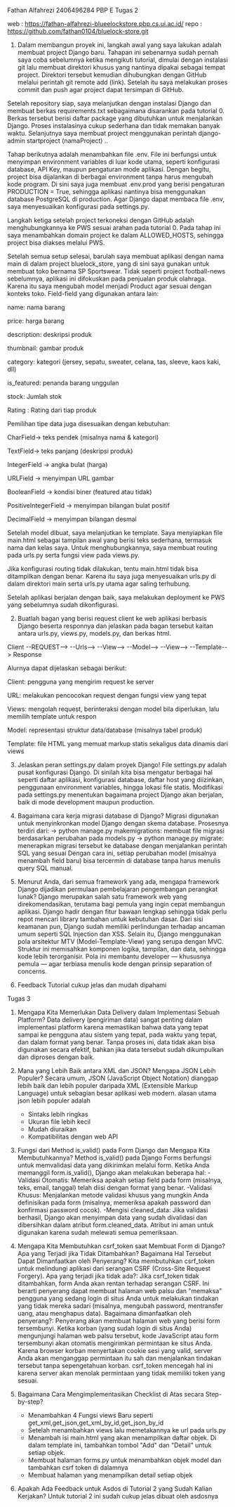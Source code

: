 Fathan Alfahrezi
2406496284
PBP E
Tugas 2

web : https://fathan-alfahrezi-blueelockstore.pbp.cs.ui.ac.id/
repo : https://github.com/fathan0104/bluelock-store.git


1. Dalam membangun proyek ini, langkah awal yang saya lakukan adalah membuat project Django baru. Tahapan ini sebenarnya sudah pernah saya coba sebelumnya ketika mengikuti tutorial, dimulai dengan instalasi git lalu membuat direktori khusus yang nantinya dipakai sebagai tempat project. Direktori tersebut kemudian dihubungkan dengan GitHub melalui perintah git remote add (link). Setelah itu saya melakukan proses commit dan push agar project dapat tersimpan di GitHub.

Setelah repository siap, saya melanjutkan dengan instalasi Django dan membuat berkas requirements.txt sebagaimana disarankan pada tutorial 0. Berkas tersebut berisi daftar package yang dibutuhkan untuk menjalankan Django. Proses instalasinya cukup sederhana dan tidak memakan banyak waktu. Selanjutnya saya membuat project menggunakan perintah django-admin startproject (namaProject) ..

Tahap berikutnya adalah menambahkan file .env. File ini berfungsi untuk menyimpan environment variables di luar kode utama, seperti konfigurasi database, API Key, maupun pengaturan mode aplikasi. Dengan begitu, project bisa dijalankan di berbagai environment tanpa harus mengubah kode program. Di sini saya juga membuat .env.prod yang berisi pengaturan PRODUCTION = True, sehingga aplikasi nantinya bisa menggunakan database PostgreSQL di production. Agar Django dapat membaca file .env, saya menyesuaikan konfigurasi pada settings.py.

Langkah ketiga setelah project terkoneksi dengan GitHub adalah menghubungkannya ke PWS sesuai arahan pada tutorial 0. Pada tahap ini saya menambahkan domain project ke dalam ALLOWED_HOSTS, sehingga project bisa diakses melalui PWS.

Setelah semua setup selesai, barulah saya membuat aplikasi dengan nama main di dalam project bluelock_store, yang di sini saya gunakan untuk membuat toko bernama SP Sportswear. Tidak seperti project football-news sebelumnya, aplikasi ini difokuskan pada penjualan produk olahraga. Karena itu saya mengubah model menjadi Product agar sesuai dengan konteks toko. Field-field yang digunakan antara lain:

name: nama barang

price: harga barang

description: deskripsi produk

thumbnail: gambar produk

category: kategori (jersey, sepatu, sweater, celana, tas, sleeve, kaos kaki, dll)

is_featured: penanda barang unggulan

stock: Jumlah stok

Rating : Rating dari tiap produk

Pemilihan tipe data juga disesuaikan dengan kebutuhan:

CharField-> teks pendek (misalnya nama & kategori)

TextField-> teks panjang (deskripsi produk)

IntegerField -> angka bulat (harga)

URLField -> menyimpan URL gambar

BooleanField -> kondisi biner (featured atau tidak)

PositiveIntegerField -> menyimpan bilangan bulat positif

DecimalField -> menyimpan bilangan desmal

Setelah model dibuat, saya melanjutkan ke template. Saya menyiapkan file main.html sebagai tampilan awal yang berisi teks sederhana, termasuk nama dan kelas saya. Untuk menghubungkannya, saya membuat routing pada urls.py serta fungsi view pada views.py. 

Jika konfigurasi routing tidak dilakukan, tentu main.html tidak bisa ditampilkan dengan benar. Karena itu saya juga menyesuaikan urls.py di dalam direktori main serta urls.py utama agar saling terhubung.

Setelah aplikasi berjalan dengan baik, saya melakukan deployment ke PWS yang sebelumnya sudah dikonfigurasi.

2. Buatlah bagan yang berisi request client ke web aplikasi berbasis Django beserta responnya dan jelaskan pada bagan tersebut kaitan antara urls.py, views.py, models.py, dan berkas html.

Client --REQUEST--> --Urls--> --View--> --Model--> --View--> --Template--> Response 

Alurnya dapat dijelaskan sebagai berikut:

Client: pengguna yang mengirim request ke server

URL: melakukan pencocokan request dengan fungsi view yang tepat

Views: mengolah request, berinteraksi dengan model bila diperlukan, lalu memilih template untuk respon

Model: representasi struktur data/database (misalnya tabel produk)

Template: file HTML yang memuat markup statis sekaligus data dinamis dari views

3. Jelaskan peran settings.py dalam proyek Django!
File settings.py adalah pusat konfigurasi Django. Di sinilah kita bisa mengatur berbagai hal seperti daftar aplikasi, konfigurasi database, daftar host yang diizinkan, penggunaan environment variables, hingga lokasi file statis. Modifikasi pada settings.py menentukan bagaimana project Django akan berjalan, baik di mode development maupun production.

4. Bagaimana cara kerja migrasi database di Django?
Migrasi digunakan untuk menyinkronkan model Django dengan skema database. Prosesnya terdiri dari:
-> python manage.py makemigrations: membuat file migrasi berdasarkan perubahan pada models.py
-> python manage.py migrate: menerapkan migrasi tersebut ke database dengan menjalankan perintah SQL yang sesuai
Dengan cara ini, setiap perubahan model (misalnya menambah field baru) bisa tercermin di database tanpa harus menulis query SQL manual.

5. Menurut Anda, dari semua framework yang ada, mengapa framework Django dijadikan permulaan pembelajaran pengembangan perangkat lunak?
Django merupakan salah satu framework web yang direkomendasikan, terutama bagi pemula yang ingin cepat membangun aplikasi. Django hadir dengan fitur bawaan lengkap sehingga tidak perlu repot mencari library tambahan untuk kebutuhan dasar. Dari sisi keamanan pun, Django sudah memiliki perlindungan terhadap ancaman umum seperti SQL Injection dan XSS.
Selain itu, Django menggunakan pola arsitektur MTV (Model-Template-View) yang serupa dengan MVC. Struktur ini memisahkan komponen logika, tampilan, dan data, sehingga kode lebih terorganisir. Pola ini membantu developer — khususnya pemula — agar terbiasa menulis kode dengan prinsip separation of concerns.


6. Feedback
Tutorial cukup jelas dan mudah dipahami


Tugas 3
1. Mengapa Kita Memerlukan Data Delivery dalam Implementasi Sebuah Platform? 
Data delivery (pengiriman data) sangat penting dalam implementasi platform karena memastikan bahwa data yang tepat sampai ke pengguna atau sistem yang tepat, pada waktu yang tepat, dan dalam format yang benar. Tanpa proses ini, data tidak akan bisa digunakan secara efektif, bahkan jika data tersebut sudah dikumpulkan dan diproses dengan baik.

2. Mana yang Lebih Baik antara XML dan JSON? Mengapa JSON Lebih Populer?
Secara umum, JSON (JavaScript Object Notation) dianggap lebih baik dan lebih populer daripada XML (Extensible Markup Language) untuk sebagian besar aplikasi web modern.
alasan utama json lebih populer adalah
    - Sintaks lebih ringkas
    - Ukuran file lebih kecil
    - Mudah diuraikan
    - Kompatibilitas dengan web API

3. Fungsi dari Method is_valid() pada Form Django dan Mengapa Kita Membutuhkannya?
Method is_valid() pada Django Forms berfungsi untuk memvalidasi data yang dikirimkan melalui form. Ketika Anda memanggil form.is_valid(), Django akan melakukan beberapa hal:
    -Validasi Otomatis: Memeriksa apakah setiap field pada form (misalnya, teks, email, tanggal) telah diisi dengan format yang benar.
    -Validasi Khusus: Menjalankan metode validasi khusus yang mungkin Anda definisikan pada form (misalnya, memeriksa apakah password dan konfirmasi password cocok).
    -Mengisi cleaned_data: Jika validasi berhasil, Django akan menyimpan data yang sudah divalidasi dan dibersihkan dalam atribut form.cleaned_data. Atribut ini aman untuk digunakan karena sudah melewati semua pemeriksaan. 

4. Mengapa Kita Membutuhkan csrf_token saat Membuat Form di Django? Apa yang Terjadi jika Tidak Ditambahkan? Bagaimana Hal Tersebut Dapat Dimanfaatkan oleh Penyerang?
Kita membutuhkan csrf_token untuk melindungi aplikasi dari serangan CSRF (Cross-Site Request Forgery).
Apa yang terjadi jika tidak ada?: Jika csrf_token tidak ditambahkan, form Anda akan rentan terhadap serangan CSRF. Ini berarti penyerang dapat membuat halaman web palsu dan "memaksa" 
pengguna yang sedang login di situs Anda untuk melakukan tindakan yang tidak mereka sadari (misalnya, mengubah password, mentransfer uang, atau menghapus data).
Bagaimana dimanfaatkan oleh penyerang?: Penyerang akan membuat halaman web yang berisi form tersembunyi. Ketika korban (yang sudah login di situs Anda) mengunjungi halaman web palsu tersebut, 
kode JavaScript atau form tersembunyi akan otomatis mengirimkan permintaan ke situs Anda. Karena browser korban menyertakan cookie sesi yang valid, server Anda akan menganggap permintaan itu sah dan menjalankan tindakan tersebut tanpa sepengetahuan korban. csrf_token mencegah hal ini karena server akan menolak permintaan yang tidak memiliki token yang sesuai.

5. Bagaimana Cara Mengimplementasikan Checklist di Atas secara Step-by-step?
    - Menambahkan 4 Fungsi views Baru seperti get_xml,get_json,get_xml_by_id,get_json_by_id
    - Setelah menambahkan views lalu memetakannya ke url pada urls.py
    - Menambah isi main.html yang akan menampilkan daftar objek. Di dalam template ini, tambahkan tombol "Add" dan "Detail" untuk setiap objek.
    - Membuat halaman forms.py untuk menambahkan objek model dan tambahkan csrf token di dalamnya
    - Membuat halaman yang menampilkan detail setiap objek

6. Apakah Ada Feedback untuk Asdos di Tutorial 2 yang Sudah Kalian Kerjakan?
Untuk tutorial 2 ini sudah cukup jelas dibuat oleh asdosnya